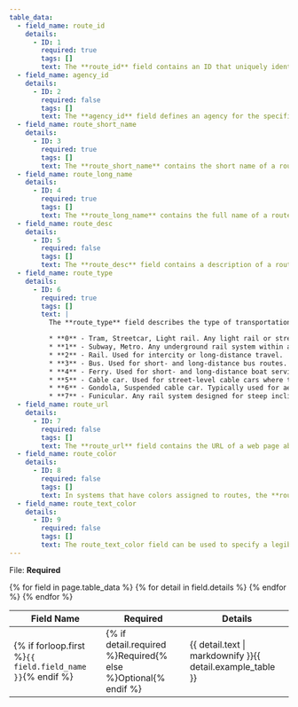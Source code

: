 ```yaml
---
table_data:
  - field_name: route_id
    details:
      - ID: 1
        required: true
        tags: []
        text: The **route_id** field contains an ID that uniquely identifies a route. The route_id is dataset unique.
  - field_name: agency_id
    details:
      - ID: 2
        required: false
        tags: []
        text: The **agency_id** field defines an agency for the specified route. This value is referenced from the [agency.txt](#agencytxt) file. Use this field when you are providing data for routes from more than one agency.
  - field_name: route_short_name
    details:
      - ID: 3
        required: true
        tags: []
        text: The **route_short_name** contains the short name of a route. This will often be a short, abstract identifier like "32", "100X", or "Green" that riders use to identify a route, but which doesn't give any indication of what places the route serves. At least one of *route_short_name* or *route_long_name* must be specified, or potentially both if appropriate. If the route does not have a short name, please specify a *route_long_name* and use an empty string as the value for this field.
  - field_name: route_long_name
    details:
      - ID: 4
        required: true
        tags: []
        text: The **route_long_name** contains the full name of a route. This name is generally more descriptive than the *route_short_name* and will often include the route's destination or stop. At least one of *route_short_name* or *route_long_name* must be specified, or potentially both if appropriate. If the route does not have a long name, please specify a *route_short_nam*e and use an empty string as the value for this field.
  - field_name: route_desc
    details:
      - ID: 5
        required: false
        tags: []
        text: The **route_desc** field contains a description of a route. Please provide useful, quality information. Do not simply duplicate the name of the route. For example, "**A** trains operate between Inwood-207 St, Manhattan and Far Rockaway-Mott Avenue, Queens at all times. Also from about 6AM until about midnight, additional **A** trains operate between Inwood-207 St and Lefferts Boulevard (trains typically alternate between Lefferts Blvd and Far Rockaway)."
  - field_name: route_type
    details:
      - ID: 6
        required: true
        tags: []
        text: |
          The **route_type** field describes the type of transportation used on a route. Valid values for this field are:

          * **0** - Tram, Streetcar, Light rail. Any light rail or street level system within a metropolitan area.
          * **1** - Subway, Metro. Any underground rail system within a metropolitan area.
          * **2** - Rail. Used for intercity or long-distance travel.
          * **3** - Bus. Used for short- and long-distance bus routes.
          * **4** - Ferry. Used for short- and long-distance boat service.
          * **5** - Cable car. Used for street-level cable cars where the cable runs beneath the car.
          * **6** - Gondola, Suspended cable car. Typically used for aerial cable cars where the car is suspended from the cable.
          * **7** - Funicular. Any rail system designed for steep inclines.
  - field_name: route_url
    details:
      - ID: 7
        required: false
        tags: []
        text: The **route_url** field contains the URL of a web page about that particular route. This should be different from the agency_url.  The value must be a fully qualified URL that includes **http**:// or **https**://, and any special characters in the URL must be correctly escaped. See http://www.w3.org/Addressing/URL/4_URI_Recommentations.html for a description of how to create fully qualified URL values.
  - field_name: route_color
    details:
      - ID: 8
        required: false
        tags: []
        text: In systems that have colors assigned to routes, the **route_color** field defines a color that corresponds to a route. The color must be provided as a six-character hexadecimal number, for example, 00FFFF. If no color is specified, the default route color is white (FFFFFF).  The color difference between **route_color** and **route_text_color** should provide sufficient contrast when viewed on a black and white screen. The [W3C Techniques for Accessibility Evaluation And Repair Tools document](https://www.w3.org/TR/AERT#color-contrast) offers a useful algorithm for evaluating color contrast. There are also helpful online tools for choosing contrasting colors, including the [snook.ca Color Contrast Check application](http://snook.ca/technical/colour_contrast/colour.html#fg=33FF33,bg=333333).
  - field_name: route_text_color
    details:
      - ID: 9
        required: false
        tags: []
        text: The route_text_color field can be used to specify a legible color to use for text drawn against a background of route_color. The color must be provided as a six-character hexadecimal number, for example, FFD700. If no color is specified, the default text color is black (000000).  The color difference between **route_color** and **route_text_color** should provide sufficient contrast when viewed on a black and white screen.
---
```

File: **Required**

<table class="recommendation">
  <thead>
    <tr>
      <th>Field Name</th>
      <th>Required</th>
      <th>Details</th>
    </tr>
  </thead>
  <tbody>
    {% for field in page.table_data %}
      {% for detail in field.details %}
    <tr id="{{ page.slug }}_{{ detail.ID }}" class="anchor-row{% if forloop.first %} field-row{% endif %}{% for tag in detail.tags %} {{ tag }}{% endfor %}">
      <td>{% if forloop.first %}<code>{{ field.field_name }}</code>{% endif %}</td>
      <td>{% if detail.required %}Required{% else %}Optional{% endif %}</td>
      <td>{{ detail.text | markdownify }}{{ detail.example_table }}</td>
    </tr>
      {% endfor %}
    {% endfor %}
  </tbody>
</table>
